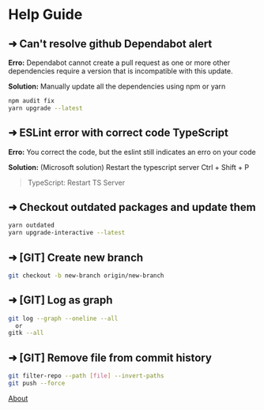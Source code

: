 # Help Guide

## ➜ Can't resolve github Dependabot alert

**Erro:** Dependabot cannot create a pull request as one or more other dependencies require a version that is incompatible with this update.

**Solution:** Manually update all the dependencies using npm or yarn <br/>

```bash
npm audit fix
yarn upgrade --latest
```

## ➜ ESLint error with correct code TypeScript

**Erro:** You correct the code, but the eslint still indicates an erro on your code

**Solution:** (Microsoft solution) Restart the typescript server
Ctrl + Shift + P
> TypeScript: Restart TS Server

## ➜ Checkout outdated packages and update them

```bash
yarn outdated
yarn upgrade-interactive --latest
```

## ➜ [GIT] Create new branch

```bash
git checkout -b new-branch origin/new-branch
```

## ➜ [GIT] Log as graph

```bash
git log --graph --oneline --all
  or
gitk --all
```

## ➜ [GIT] Remove file from commit history
  
```bash
git filter-repo --path [file] --invert-paths
git push --force
```

[About](./pages/about.md)
